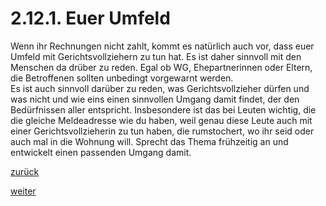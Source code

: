 # 2.12.1. Euer Umfeld

<!-- 2.12.1.-Euer-Umfeld.png -->
  
Wenn ihr Rechnungen nicht zahlt, kommt es natürlich auch vor, dass euer Umfeld mit Gerichtsvollziehern zu tun hat. Es ist daher sinnvoll mit den Menschen da drüber zu reden. Egal ob WG, Ehepartnerinnen oder Eltern, die Betroffenen sollten unbedingt vorgewarnt werden.  
Es ist auch sinnvoll darüber zu reden, was Gerichtsvollzieher dürfen und was nicht und wie eins einen sinnvollen Umgang damit findet, der den Bedürfnissen aller entspricht. Insbesondere ist das bei Leuten wichtig, die die gleiche Meldeadresse wie du haben, weil genau diese Leute auch mit einer Gerichtsvollzieherin zu tun haben, die rumstochert, wo ihr seid oder auch mal in die Wohnung will. Sprecht das Thema frühzeitig an und entwickelt einen passenden Umgang damit.

[zurück](2-12-persoenliche-erfahrungsberichte-2.md)

[weiter](2-12-2-eure-beziehungen-2.md)

